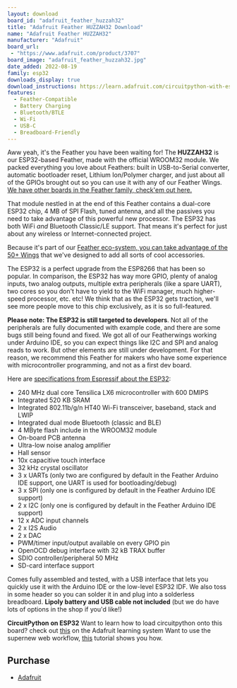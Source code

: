 ```yaml
---
layout: download
board_id: "adafruit_feather_huzzah32"
title: "Adafruit Feather HUZZAH32 Download"
name: "Adafruit Feather HUZZAH32"
manufacturer: "Adafruit"
board_url:
 - "https://www.adafruit.com/product/3707"
board_image: "adafruit_feather_huzzah32.jpg"
date_added: 2022-08-19
family: esp32
downloads_display: true
download_instructions: https://learn.adafruit.com/circuitpython-with-esp32-quick-start
features:
  - Feather-Compatible
  - Battery Charging
  - Bluetooth/BTLE
  - Wi-Fi
  - USB-C
  - Breadboard-Friendly
---
```


Aww yeah, it's the Feather you have been waiting for! The **HUZZAH32** is our ESP32-based Feather, made with the official WROOM32 module. We packed everything you love about Feathers: built in USB-to-Serial converter, automatic bootloader reset, Lithium Ion/Polymer charger, and just about all of the GPIOs brought out so you can use it with any of our Feather Wings. [We have other boards in the Feather family, check'em out here.](https://www.adafruit.com/feather)

That module nestled in at the end of this Feather contains a dual-core ESP32 chip, 4 MB of SPI Flash, tuned antenna, and all the passives you need to take advantage of this powerful new processor. The ESP32 has both WiFi *and* Bluetooth Classic/LE support. That means it's perfect for just about any wireless or Internet-connected project.

Because it's part of our [Feather eco-system, you can take advantage of the 50+ Wings](https://www.adafruit.com/category/814) that we've designed to add all sorts of cool accessories.

The ESP32 is a perfect upgrade from the ESP8266 that has been so popular. In comparison, the ESP32 has way more GPIO, plenty of analog inputs, two analog outputs, multiple extra peripherals (like a spare UART), two cores so you don't have to yield to the WiFi manager, much higher-speed processor, etc. etc! We think that as the ESP32 gets traction, we'll see more people move to this chip exclusively, as it is so full-featured.

**Please note: The ESP32 is still targeted to developers**. Not all of the peripherals are fully documented with example code, and there are some bugs still being found and fixed. We got all of our Featherwings working under Arduino IDE, so you can expect things like I2C and SPI and analog reads to work. But other elements are still under development. For that reason, we recommend this Feather for makers who have some experience with microcontroller programming, and not as a first dev board.

Here are [specifications from Espressif about the ESP32](https://espressif.com/en/products/hardware/esp32/overview):

- 240 MHz dual core Tensilica LX6 microcontroller with 600 DMIPS
- Integrated 520 KB SRAM
- Integrated 802.11b/g/n HT40 Wi-Fi transceiver, baseband, stack and LWIP
- Integrated dual mode Bluetooth (classic and BLE)
- 4 MByte flash include in the WROOM32 module
- On-board PCB antenna
- Ultra-low noise analog amplifier
- Hall sensor
- 10x capacitive touch interface
- 32 kHz crystal oscillator
- 3 x UARTs (only two are configured by default in the Feather Arduino IDE support, one UART is used for bootloading/debug)
- 3 x SPI (only one is configured by default in the Feather Arduino IDE support)
- 2 x I2C (only one is configured by default in the Feather Arduino IDE support)
- 12 x ADC input channels
- 2 x I2S Audio
- 2 x DAC
- PWM/timer input/output available on every GPIO pin
- OpenOCD debug interface with 32 kB TRAX buffer
- SDIO controller/peripheral 50 MHz
- SD-card interface support

Comes fully assembled and tested, with a USB interface that lets you quickly use it with the Arduino IDE or the low-level ESP32 IDF. We also toss in some header so you can solder it in and plug into a solderless breadboard. **Lipoly battery and USB cable not included** (but we do have lots of options in the shop if you'd like!)

**CircuitPython on ESP32**
Want to learn how to load circuitpython onto this board? check out [this](https://learn.adafruit.com/circuitpython-with-esp32-quick-start/) on the Adafruit learning system
Want to use the supernew web workflow, [this](https://learn.adafruit.com/getting-started-with-web-workflow-using-the-code-editor) tutorial shows you how.

## Purchase

* [Adafruit](https://www.adafruit.com/product/3707)
